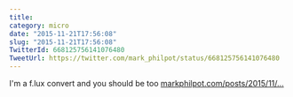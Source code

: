 ```yaml
---
title: 
category: micro
date: "2015-11-21T17:56:08"
slug: "2015-11-21T17:56:08"
TwitterId: 668125756141076480
TweetUrl: https://twitter.com/mark_philpot/status/668125756141076480
---
```


I'm a f.lux convert and you should be too
[markphilpot.com/posts/2015/11/…](http://markphilpot.com/posts/2015/11/20/flux/)
